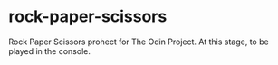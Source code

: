 # rock-paper-scissors

Rock Paper Scissors prohect for The Odin Project. At this stage, to be played in the console.